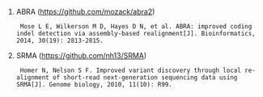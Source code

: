 1. ABRA (https://github.com/mozack/abra2)

        Mose L E, Wilkerson M D, Hayes D N, et al. ABRA: improved coding indel detection via assembly-based realignment[J]. Bioinformatics, 2014, 30(19): 2813-2815.

2. SRMA (https://github.com/nh13/SRMA)

        Homer N, Nelson S F. Improved variant discovery through local re-alignment of short-read next-generation sequencing data using SRMA[J]. Genome biology, 2010, 11(10): R99.